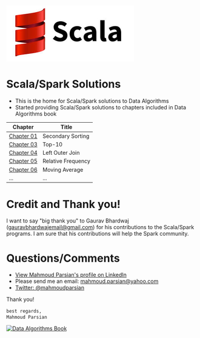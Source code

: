 ![Scala/Spark Solutions](./scala.jpeg)

Scala/Spark Solutions
=====================
* This is the home for Scala/Spark solutions to Data Algorithms
* Started providing Scala/Spark solutions to chapters included in Data Algorithms book

Chapter                             |  Title                                      |
----------------------------------- | ------------------------------------------- | 
[Chapter 01](./chap01/scala/)       |  Secondary Sorting                          | 
[Chapter 03](./chap03/scala/)       |  Top-10                                     |
[Chapter 04](./chap04/scala/)       |  Left Outer Join                            |
[Chapter 05](./chap05/scala/)       |  Relative Frequency                         |
[Chapter 06](./chap06/scala/)       |  Moving Average                             |
...                                 |  ...                                        |

Credit and Thank you!
=====================
I want to say "big thank you" to Gaurav Bhardwaj (gauravbhardwajemail@gmail.com)
for his contributions to the Scala/Spark programs. I am sure 
that his contributions will help the Spark community.

Questions/Comments
==================
* [View Mahmoud Parsian's profile on LinkedIn](http://www.linkedin.com/in/mahmoudparsian)
* Please send me an email: mahmoud.parsian@yahoo.com
* [Twitter: @mahmoudparsian](http://twitter.com/mahmoudparsian) 

Thank you!
````
best regards,
Mahmoud Parsian
````

[![Data Algorithms Book](https://github.com/mahmoudparsian/data-algorithms-book/raw/master/misc/large-image.jpg)](http://shop.oreilly.com/product/0636920033950.do)
